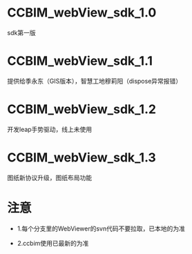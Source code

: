 # CCBIM_webView_sdk_1.0

sdk第一版

# CCBIM_webView_sdk_1.1

提供给季永东（GIS版本），智慧工地穆莉阳（dispose异常报错）

# CCBIM_webView_sdk_1.2

开发leap手势驱动，线上未使用

# CCBIM_webView_sdk_1.3

图纸新协议升级，图纸布局功能

# 注意

* 1.每个分支里的WebViewer的svn代码不要拉取，已本地的为准

* 2.ccbim使用已最新的为准
